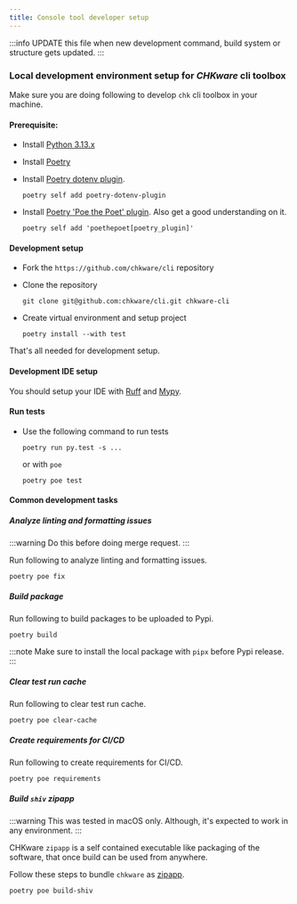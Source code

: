```yaml
---
title: Console tool developer setup
---
```

:::info
UPDATE this file when new development command, build system or structure gets updated.
:::

### Local development environment setup for _CHKware_ cli toolbox

Make sure you are doing following to develop `chk` cli toolbox in your machine.

#### Prerequisite:

- Install [Python 3.13.x](https://www.python.org/downloads/)

- Install [Poetry](https://python-poetry.org/docs/#installation)

- Install [Poetry dotenv plugin](https://pypi.org/project/poetry-dotenv-plugin/).

  ```shell
  poetry self add poetry-dotenv-plugin
  ```
 
- Install [Poetry 'Poe the Poet' plugin](https://poethepoet.natn.io/installation.html). Also get a good understanding on it.
  ```shell
  poetry self add 'poethepoet[poetry_plugin]'
  ```

#### Development setup

- Fork the `https://github.com/chkware/cli` repository

- Clone the repository

  ```shell
  git clone git@github.com:chkware/cli.git chkware-cli
  ```

- Create virtual environment and setup project
  ```shell
  poetry install --with test
  ```

That's all needed for development setup.

#### Development IDE setup

You should setup your IDE with [Ruff](https://docs.astral.sh/ruff/editors/setup/) and [Mypy](https://mon.school/courses/mypy-primer/learn/1.3).

#### Run tests

- Use the following command to run tests

  ```shell
  poetry run py.test -s ...
  ```

  or with `poe`

  ```shell
  poetry poe test
  ```

#### Common development tasks

##### Analyze linting and formatting issues

:::warning
Do this before doing merge request.
:::

Run following to analyze linting and formatting issues.

```shell
poetry poe fix
```

##### Build package

Run following to build packages to be uploaded to Pypi.

```shell
poetry build
```

:::note
Make sure to install the local package with `pipx` before Pypi release.
:::

##### Clear test run cache

Run following to clear test run cache.

```shell
poetry poe clear-cache
```

##### Create requirements for CI/CD

Run following to create requirements for CI/CD.

```shell
poetry poe requirements
```

##### Build `shiv` zipapp

:::warning
This was tested in macOS only. Although, it's expected to work in any environment.
:::

CHKware `zipapp` is a self contained executable like packaging of the software, that once build can be used from anywhere.

Follow these steps to bundle `chkware` as [zipapp](https://docs.python.org/3/library/zipapp.html).

```shell
poetry poe build-shiv
```
